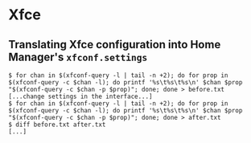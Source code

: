 # Xfce

## Translating Xfce configuration into Home Manager's `xfconf.settings`

```console
$ for chan in $(xfconf-query -l | tail -n +2); do for prop in $(xfconf-query -c $chan -l); do printf '%s\t%s\t%s\n' $chan $prop "$(xfconf-query -c $chan -p $prop)"; done; done > before.txt
[...change settings in the interface...]
$ for chan in $(xfconf-query -l | tail -n +2); do for prop in $(xfconf-query -c $chan -l); do printf '%s\t%s\t%s\n' $chan $prop "$(xfconf-query -c $chan -p $prop)"; done; done > after.txt
$ diff before.txt after.txt
[...]
```
